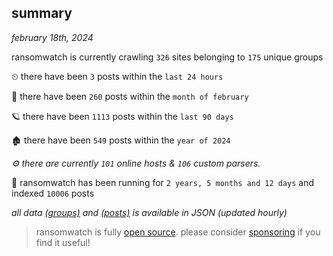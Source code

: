 
## summary
_february 18th, 2024_

ransomwatch is currently crawling `326` sites belonging to `175` unique groups

⏲ there have been `3` posts within the `last 24 hours`

🦈 there have been `260` posts within the `month of february`

🪐 there have been `1113` posts within the `last 90 days`

🏚 there have been `549` posts within the `year of 2024`

_⚙️ there are currently `101` online hosts & `106` custom parsers._

🦕 ransomwatch has been running for `2 years, 5 months and 12 days` and indexed `10006` posts

_all data  [(groups)](http://ransomwhat.telemetry.ltd/groups) and [(posts)](http://ransomwhat.telemetry.ltd/posts) is available in JSON (updated hourly)_

> ransomwatch is fully [open source](https://github.com/joshhighet/ransomwatch#ransomwatch--). please consider [sponsoring](https://github.com/sponsors/joshhighet) if you find it useful!
